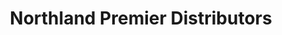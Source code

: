 ---
title: "Northland Premier Distributors"
url: /chandler/northland-premier-distributors/
shop: Großhandel
---